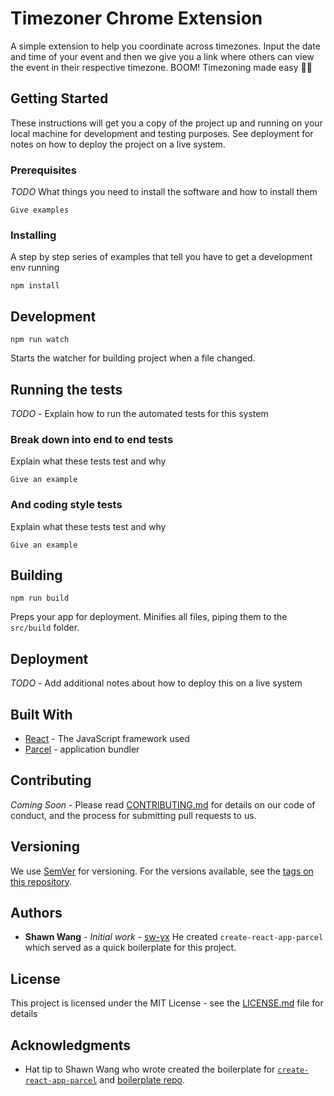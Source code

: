 # Timezoner Chrome Extension
A simple extension to help you coordinate across timezones. Input the date and time of your event and then we give you a link where others can view the event in their respective timezone. BOOM! Timezoning made easy 👏🏼

## Getting Started

These instructions will get you a copy of the project up and running on your local machine for development and testing purposes. See deployment for notes on how to deploy the project on a live system.

### Prerequisites

*TODO* What things you need to install the software and how to install them

```
Give examples
```

### Installing

A step by step series of examples that tell you have to get a development env running

```Shell
npm install
```

## Development

```Shell
npm run watch
```

Starts the watcher for building project when a file changed.

## Running the tests

*TODO* - Explain how to run the automated tests for this system

### Break down into end to end tests

Explain what these tests test and why

```
Give an example
```

### And coding style tests

Explain what these tests test and why

```
Give an example
```

## Building
```Shell
npm run build
```

Preps your app for deployment. Minifies all files, piping them to the `src/build` folder.

## Deployment

*TODO* - Add additional notes about how to deploy this on a live system

## Built With

* [React](https://reactjs.org/) - The JavaScript framework used
* [Parcel](https://parceljs.org/) - application bundler

## Contributing

*Coming Soon* - Please read [CONTRIBUTING.md](https://gist.github.com/PurpleBooth/b24679402957c63ec426) for details on our code of conduct, and the process for submitting pull requests to us.

## Versioning

We use [SemVer](http://semver.org/) for versioning. For the versions available, see the [tags on this repository](https://github.com/your/project/tags).

## Authors

* **Shawn Wang** - *Initial work* - [sw-yx](https://github.com/sw-yx)
He created `create-react-app-parcel` which served as a quick boilerplate for this project.
## License

This project is licensed under the MIT License - see the [LICENSE.md](https://github.com/jsjoeio/timezoner-extension/blob/master/LICENSE.md) file for details

## Acknowledgments

* Hat tip to Shawn Wang who wrote created the boilerplate for  [`create-react-app-parcel`](https://medium.freecodecamp.org/building-chrome-extensions-in-react-parcel-79d0240dd58f) and [boilerplate repo](https://github.com/sw-yx/create-react-app-parcel).
